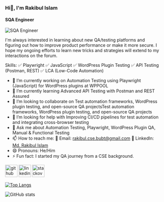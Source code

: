 ### Hi👋, I'm Rakibul Islam
#### SQA Engineer
![SQA Engineer](https://media.licdn.com/dms/image/v2/D5616AQGX_qFUebpfLg/profile-displaybackgroundimage-shrink_350_1400/profile-displaybackgroundimage-shrink_350_1400/0/1736760536570?e=1755734400&v=beta&t=99a9NTOdLmFqKtffNydk5ZlPfCtcd118DLMFsCAiF7Q)

I'm always interested in learning about new QA/testing platforms and figuring out how to improve product performance or make it more secure. I hope my ongoing efforts to learn new tricks and strategies will extend to my interactions on the forum.

Skills: 
✅ Playwright
✅ JavaScript
✅ WordPress Plugin Testing
✅ API Testing (Postman, REST)
✅ LCA (Low-Code Automation)

- 🔭 I’m currently working on Automation Testing using Playwright (JavaScript) for WordPress plugins at WPPOOL 
- 🌱 I’m currently learning Advanced API Testing with Postman and REST Assured 
- 👯 I’m looking to collaborate on Test automation frameworks, WordPress plugin testing, and open-source QA projectsTest automation frameworks, WordPress plugin testing, and open-source QA projects 
- 🤔 I’m looking for help with Improving CI/CD pipelines for test automation and integrating cross-browser testing 
- 💬 Ask me about Automation Testing, Playwright, WordPress Plugin QA, Manual & Functional Testing 
- 📫 How to reach me: 📧 Email: rakibul.cse.bubt@gmail.com   💼 LinkedIn: [Md. Rakibul Islam](https://www.linkedin.com/in/rakibul-islam08/) 
- 😄 Pronouns: He/Him 
- ⚡ Fun fact: I started my QA journey from a CSE background. 


[<img src='https://cdn.jsdelivr.net/npm/simple-icons@3.0.1/icons/github.svg' alt='github' height='40'>](https://github.com/RakibulIslam39)  [<img src='https://cdn.jsdelivr.net/npm/simple-icons@3.0.1/icons/linkedin.svg' alt='linkedin' height='40'>](https://www.linkedin.com/in/rakibul-islam08//)  [<img src='https://cdn.jsdelivr.net/npm/simple-icons@3.0.1/icons/stackoverflow.svg' alt='stackoverflow' height='40'>](https://stackoverflow.com/users/21381967/rakibul-islam)  

[![Top Langs](https://github-readme-stats.vercel.app/api/top-langs/?username=RakibulIslam39)](https://github.com/anuraghazra/github-readme-stats)

![GitHub stats](https://github-readme-stats.vercel.app/api?username=RakibulIslam39&show_icons=true)  
